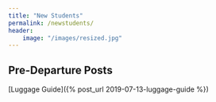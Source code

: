 ```yaml
---
title: "New Students"
permalink: /newstudents/
header:
    image: "/images/resized.jpg"
---
```


## Pre-Departure Posts   

[Luggage Guide]({% post_url 2019-07-13-luggage-guide %})
